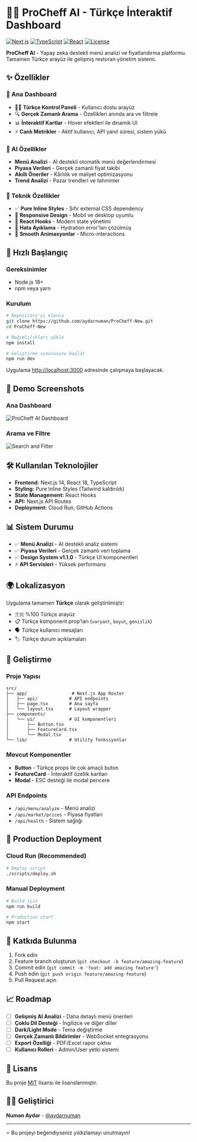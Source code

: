 # 🧑‍🍳 ProCheff AI - Türkçe İnteraktif Dashboard

[![Next.js](https://img.shields.io/badge/Next.js-14.2.5-black)](https://nextjs.org/)
[![TypeScript](https://img.shields.io/badge/TypeScript-5.0-blue)](https://www.typescriptlang.org/)
[![React](https://img.shields.io/badge/React-18.0-blue)](https://reactjs.org/)
[![License](https://img.shields.io/badge/License-MIT-green.svg)](https://opensource.org/licenses/MIT)

**ProCheff AI** - Yapay zeka destekli menü analizi ve fiyatlandırma platformu. Tamamen Türkçe arayüz ile gelişmiş restoran yönetim sistemi.

## ✨ Özellikler

### 🎯 Ana Dashboard
- 🧑‍🍳 **Türkçe Kontrol Paneli** - Kullanıcı dostu arayüz
- 🔍 **Gerçek Zamanlı Arama** - Özellikleri anında ara ve filtrele
- 📊 **İnteraktif Kartlar** - Hover efektleri ile dinamik UI
- ⚡ **Canlı Metrikler** - Aktif kullanıcı, API yanıt süresi, sistem yükü

### 🤖 AI Özellikler
- **Menü Analizi** - AI destekli otomatik menü değerlendirmesi
- **Piyasa Verileri** - Gerçek zamanlı fiyat takibi
- **Akıllı Öneriler** - Kârlılık ve maliyet optimizasyonu
- **Trend Analizi** - Pazar trendleri ve tahminler

### 🎨 Teknik Özellikler
- ✅ **Pure Inline Styles** - Sıfır external CSS dependency
- 📱 **Responsive Design** - Mobil ve desktop uyumlu
- 🔄 **React Hooks** - Modern state yönetimi
- 🚫 **Hata Ayıklama** - Hydration error'ları çözülmüş
- 🌟 **Smooth Animasyonlar** - Micro-interactions

## 🚀 Hızlı Başlangıç

### Gereksinimler
- Node.js 18+ 
- npm veya yarn

### Kurulum

```bash
# Repository'yi klonla
git clone https://github.com/aydarnuman/ProCheff-New.git
cd ProCheff-New

# Bağımlılıkları yükle
npm install

# Geliştirme sunucusunu başlat
npm run dev
```

Uygulama [http://localhost:3000](http://localhost:3000) adresinde çalışmaya başlayacak.

## 📱 Demo Screenshots

### Ana Dashboard
![ProCheff AI Dashboard](https://via.placeholder.com/800x400/1A1B23/10B981?text=ProCheff+AI+Dashboard)

### Arama ve Filtre
![Search and Filter](https://via.placeholder.com/800x400/1A1B23/3B82F6?text=Search+%26+Filter+System)

## 🛠️ Kullanılan Teknolojiler

- **Frontend:** Next.js 14, React 18, TypeScript
- **Styling:** Pure Inline Styles (Tailwind kaldırıldı)
- **State Management:** React Hooks
- **API:** Next.js API Routes
- **Deployment:** Cloud Run, GitHub Actions

## 📊 Sistem Durumu

- ✅ **Menü Analizi** - AI destekli analiz sistemi
- ✅ **Piyasa Verileri** - Gerçek zamanlı veri toplama
- ✅ **Design System v1.1.0** - Türkçe UI komponentleri
- ⚡ **API Servisleri** - Yüksek performans

## 🌍 Lokalizasyon

Uygulama tamamen **Türkçe** olarak geliştirilmiştir:
- 🇹🇷 %100 Türkçe arayüz
- 📋 Türkçe komponent prop'ları (`varyant`, `boyut`, `genislik`)
- 🗣️ Türkçe kullanıcı mesajları
- 🏷️ Türkçe durum açıklamaları

## 🔧 Geliştirme

### Proje Yapısı
```
src/
├── app/                 # Next.js App Router
│   ├── api/            # API endpoints
│   ├── page.tsx        # Ana sayfa
│   └── layout.tsx      # Layout wrapper
├── components/         
│   └── ui/             # UI komponentleri
│       ├── Button.tsx
│       ├── FeatureCard.tsx
│       └── Modal.tsx
└── lib/                # Utility fonksiyonlar
```

### Mevcut Komponentler
- **Button** - Türkçe props ile çok amaçlı buton
- **FeatureCard** - İnteraktif özellik kartları
- **Modal** - ESC desteği ile modal pencere

### API Endpoints
- `/api/menu/analyze` - Menü analizi
- `/api/market/prices` - Piyasa fiyatları
- `/api/health` - Sistem sağlığı

## 🚀 Production Deployment

### Cloud Run (Recommended)
```bash
# Deploy script
./scripts/deploy.sh
```

### Manual Deployment
```bash
# Build için
npm run build

# Production start
npm start
```

## 🤝 Katkıda Bulunma

1. Fork edin
2. Feature branch oluşturun (`git checkout -b feature/amazing-feature`)
3. Commit edin (`git commit -m 'feat: add amazing feature'`)
4. Push edin (`git push origin feature/amazing-feature`)
5. Pull Request açın

## 📈 Roadmap

- [ ] **Gelişmiş AI Analizi** - Daha detaylı menü önerileri
- [ ] **Çoklu Dil Desteği** - İngilizce ve diğer diller
- [ ] **Dark/Light Mode** - Tema değiştirme
- [ ] **Gerçek Zamanlı Bildirimler** - WebSocket entegrasyonu
- [ ] **Export Özelliği** - PDF/Excel rapor çıktısı
- [ ] **Kullanıcı Rolleri** - Admin/User yetki sistemi

## 📄 Lisans

Bu proje [MIT](LICENSE) lisansı ile lisanslanmıştır.

## 👨‍💻 Geliştirici

**Numan Aydar** - [@aydarnuman](https://github.com/aydarnuman)

---

⭐ Bu projeyi beğendiyseniz yıldızlamayı unutmayın!